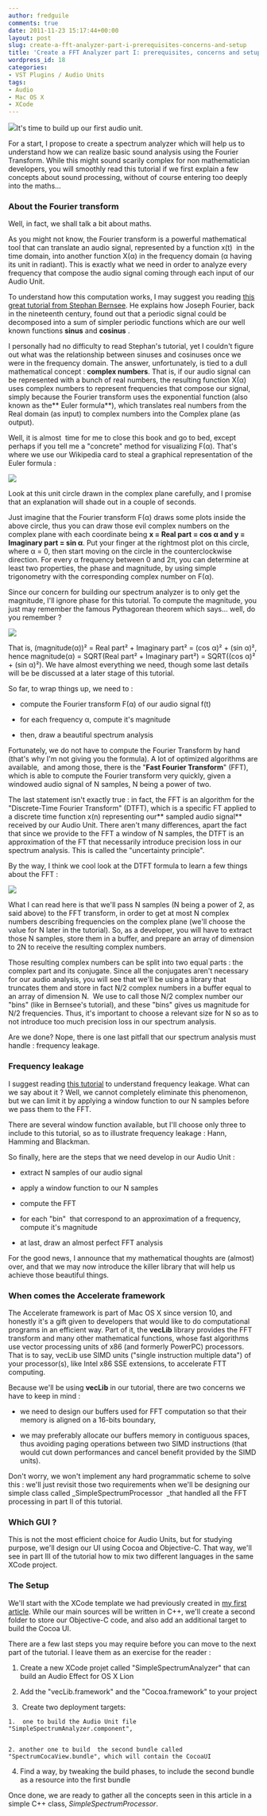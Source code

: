 ```yaml
---
author: fredguile
comments: true
date: 2011-11-23 15:17:44+00:00
layout: post
slug: create-a-fft-analyzer-part-i-prerequisites-concerns-and-setup
title: 'Create a FFT Analyzer part I: prerequisites, concerns and setup'
wordpress_id: 18
categories:
- VST Plugins / Audio Units
tags:
- Audio
- Mac OS X
- XCode
---
```


[![](http://guileboard.files.wordpress.com/2011/11/capture-d_c3a9cran-2011-11-29-c3a0-13-31-29.png)](http://guileboard.files.wordpress.com/2011/11/capture-d_c3a9cran-2011-11-29-c3a0-13-31-29.png)It's time to build up our first audio unit.




For a start, I propose to create a spectrum analyzer which will help us to understand how we can realize basic sound analysis using the Fourier Transform. While this might sound scarily complex for non mathematician developers, you will smoothly read this tutorial if we first explain a few concepts about sound processing, without of course entering too deeply into the maths...


<!-- more -->


### About the Fourier transform




Well, in fact, we shall talk a bit about maths.




As you might not know, the Fourier transform is a powerful mathematical tool that can translate an audio signal, represented by a function x(t)  in the time domain, into another function X(α) in the frequency domain (α having its unit in radiant). This is exactly what we need in order to analyze every frequency that compose the audio signal coming through each input of our Audio Unit.




To understand how this computation works, I may suggest you reading [this great tutorial from Stephan Bernsee](http://www.dspdimension.com/admin/dft-a-pied/). He explains how Joseph Fourier, back in the nineteenth century, found out that a periodic signal could be decomposed into a sum of simpler periodic functions which are our well known functions **sinus** and **cosinus** .




I personally had no difficulty to read Stephan's tutorial, yet I couldn't figure out what was the relationship between sinuses and cosinuses once we were in the frequency domain. The answer, unfortunately, is tied to a dull mathematical concept : **complex numbers**. That is, if our audio signal can be represented with a bunch of real numbers, the resulting function X(α) uses complex numbers to represent frequencies that compose our signal, simply because the Fourier transform uses the exponential function (also known as the** Euler formula**), which translates real numbers from the Real domain (as input) to complex numbers into the Complex plane (as output).




Well, it is almost  time for me to close this book and go to bed, except perhaps if you tell me a "concrete" method for visualizing F(α). That's where we use our Wikipedia card to steal a graphical representation of the Euler formula :


[![](http://guileboard.files.wordpress.com/2011/11/220px-eulers_formula.png)](http://guileboard.files.wordpress.com/2011/11/220px-eulers_formula.png)


Look at this unit circle drawn in the complex plane carefully, and I promise that an explanation will shade out in a couple of seconds.




Just imagine that the Fourier transform F(α) draws some plots inside the above circle, thus you can draw those evil complex numbers on the complex plane with each coordinate being **x = Real part = cos α and y = Imaginary part = sin α**. Put your finger at the rightmost plot on this circle, where α = 0, then start moving on the circle in the counterclockwise direction. For every α frequency between 0 and 2π, you can determine at least two properties, the phase and magnitude, by using simple trigonometry with the corresponding complex number on F(α).




Since our concern for building our spectrum analyzer is to only get the magnitude, I'll ignore phase for this tutorial. To compute the magnitude, you just may remember the famous Pythagorean theorem which says... well, do you remember ?




[![](http://guileboard.files.wordpress.com/2011/11/162px-pythagorean_theorem_abc-svg2.png)](http://guileboard.files.wordpress.com/2011/11/162px-pythagorean_theorem_abc-svg2.png)




That is, (magnitude(α))² = Real part² + Imaginary part² = (cos α)² + (sin α)², hence magnitude(α) = SQRT(Real part² + Imaginary part²) = SQRT((cos α)² + (sin α)²). We have almost everything we need, though some last details will be be discussed at a later stage of this tutorial.




So far, to wrap things up, we need to :






	
  * compute the Fourier transform F(α) of our audio signal f(t)

	
  * for each frequency α, compute it's magnitude

	
  * then, draw a beautiful spectrum analysis




Fortunately, we do not have to compute the Fourier Transform by hand (that's why I'm not giving you the formula). A lot of optimized algorithms are available,  and among those, there is the "**Fast Fourier Transform**" (FFT), which is able to compute the Fourier transform very quickly, given a windowed audio signal of N samples, N being a power of two.




The last statement isn't exactly true : in fact, the FFT is an algorithm for the "Discrete-Time Fourier Transform" (DTFT), which is a specific FT applied to a discrete time function x(n) representing our** sampled audio signal** received by our Audio Unit. There aren't many differences, apart the fact that since we provide to the FFT a window of N samples, the DTFT is an approximation of the FT that necessarily introduce precision loss in our spectrum analysis. This is called the "uncertainty principle".




By the way, I think we cool look at the DTFT formula to learn a few things about the FFT :





[![](http://guileboard.files.wordpress.com/2011/11/dtft.png)](http://guileboard.files.wordpress.com/2011/11/dtft.png)




What I can read here is that we'll pass N samples (N being a power of 2, as said above) to the FFT transform, in order to get at most N complex numbers describing frequencies on the complex plane (we'll choose the value for N later in the tutorial). So, as a developer, you will have to extract those N samples, store them in a buffer, and prepare an array of dimension to 2N to receive the resulting complex numbers.




Those resulting complex numbers can be split into two equal parts : the complex part and its conjugate. Since all the conjugates aren't necessary for our audio analysis, you will see that we'll be using a library that truncates them and store in fact N/2 complex numbers in a buffer equal to an array of dimension N.  We use to call those N/2 complex number our "bins" (like in Bernsee's tutorial), and these "bins" gives us magnitude for N/2 frequencies. Thus, it's important to choose a relevant size for N so as to not introduce too much precision loss in our spectrum analysis.








Are we done? Nope, there is one last pitfall that our spectrum analysis must handle : frequency leakage.





### Frequency leakage




I suggest reading [this tutorial](http://zone.ni.com/devzone/cda/tut/p/id/4844) to understand frequency leakage. What can we say about it ? Well, we cannot completely eliminate this phenomenon, but we can limit it by applying a window function to our N samples before we pass them to the FFT.




There are several window function available, but I'll choose only three to include to this tutorial, so as to illustrate frequency leakage : Hann, Hamming and Blackman.




So finally, here are the steps that we need develop in our Audio Unit :






	
  * extract N samples of our audio signal

	
  * apply a window function to our N samples

	
  * compute the FFT

	
  * for each "bin"  that correspond to an approximation of a frequency, compute it's magnitude

	
  * at last, draw an almost perfect FFT analysis




For the good news, I announce that my mathematical thoughts are (almost) over, and that we may now introduce the killer library that will help us achieve those beautiful things.





### When comes the Accelerate framework


The Accelerate framework is part of Mac OS X since version 10, and honestly it's a gift given to developers that would like to do computational programs in an efficient way. Part of it, the **vecLib** library provides the FFT transform and many other mathematical functions, whose fast algorithms use vector processing units of x86 (and formerly PowerPC) processors. That is to say, vecLib use SIMD units ("single instruction multiple data") of your processor(s), like Intel x86 SSE extensions, to accelerate FTT computing.

Because we'll be using **vecLib** in our tutorial, there are two concerns we have to keep in mind :



	
  * we need to design our buffers used for FFT computation so that their memory is aligned on a 16-bits boundary,

	
  * we may preferably allocate our buffers memory in contiguous spaces, thus avoiding paging operations between two SIMD instructions (that would cut down performances and cancel benefit provided by the SIMD units).


Don't worry, we won't implement any hard programmatic scheme to solve this : we'll just revisit those two requirements when we'll be designing our simple class called _SimpleSpectrumProcessor  _that handled all the FFT processing in part II of this tutorial.


### Which GUI ?


This is not the most efficient choice for Audio Units, but for studying purpose, we'll design our UI using Cocoa and Objective-C. That way, we'll see in part III of the tutorial how to mix two different languages in the same XCode project.


### The Setup


We'll start with the XCode template we had previously created in [my first article](http://guileboard.wordpress.com/2011/11/23/gettin-started-with-audio-units-on-os-x-lion-and-xcode-4-2-1/). While our main sources will be written in C++, we'll create a second folder to store our Objective-C code, and also add an additional target to build the Cocoa UI.

There are a few last steps you may require before you can move to the next part of the tutorial. I leave them as an exercise for the reader :



	
  1. Create a new XCode projet called "SimpleSpectrumAnalyzer" that can build an Audio Effect for OS X Lion

	
  2. Add the "vecLib.framework" and the "Cocoa.framework" to your project

	
  3.  Create two deployment targets:


	
    1.  one to build the Audio Unit file "SimpleSpectrumAnalyzer.component",

	
    2. another one to build  the second bundle called "SpectrumCocaView.bundle", which will contain the CocoaUI


	
  4. Find a way, by tweaking the build phases, to include the second bundle as a resource into the first bundle


Once done, we are ready to gather all the concepts seen in this article in a simple C++ class, _SimpleSpectrumProcessor_.


